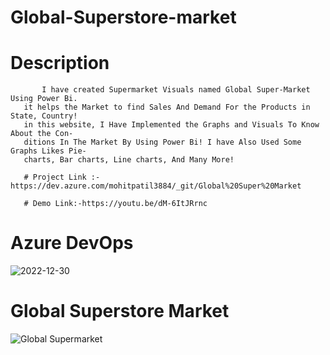 # Global-Superstore-market

# Description
           I have created Supermarket Visuals named Global Super-Market Using Power Bi. 
       it helps the Market to find Sales And Demand For the Products in State, Country! 
       in this website, I Have Implemented the Graphs and Visuals To Know About the Con-
       ditions In The Market By Using Power Bi! I have Also Used Some Graphs Likes Pie-
       charts, Bar charts, Line charts, And Many More!
       
       # Project Link :-https://dev.azure.com/mohitpatil3884/_git/Global%20Super%20Market
 
       # Demo Link:-https://youtu.be/dM-6ItJRrnc


        
 # Azure DevOps
 ![2022-12-30](https://user-images.githubusercontent.com/103365435/210037073-3264a347-9ae8-49a1-bc83-769559e6a0b6.png)

 # Global Superstore Market
![Global Supermarket](https://user-images.githubusercontent.com/103365435/209458396-bd8ecb13-a615-4877-9723-50b704a62d34.png)
